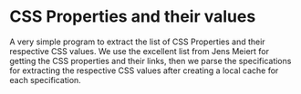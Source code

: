 # CSS Properties and their values

A very simple program to extract the list of CSS Properties and their respective CSS values. We use the excellent list from Jens Meiert for getting the CSS properties and their links, then we parse the specifications for extracting the respective CSS values after creating a local cache for each specification.
